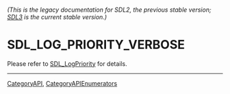 ###### (This is the legacy documentation for SDL2, the previous stable version; [SDL3](https://wiki.libsdl.org/SDL3/) is the current stable version.)
# SDL_LOG_PRIORITY_VERBOSE

Please refer to [SDL_LogPriority](SDL_LogPriority) for details.

----
[CategoryAPI](CategoryAPI), [CategoryAPIEnumerators](CategoryAPIEnumerators)

